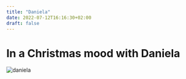 ```yaml
---
title: "Daniela"
date: 2022-07-12T16:16:30+02:00
draft: false
---
```


# In a Christmas mood with Daniela

![daniela](../daniela.jpg)



